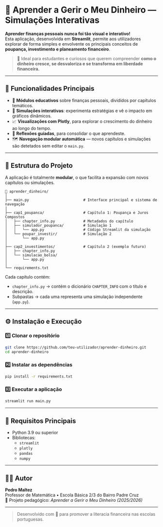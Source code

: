 # 💸 Aprender a Gerir o Meu Dinheiro — Simulações Interativas

**Aprender finanças pessoais nunca foi tão visual e interativo!**  
Esta aplicação, desenvolvida em **Streamlit**, permite aos utilizadores explorar de forma simples e envolvente os principais conceitos de **poupança, investimento e planeamento financeiro**.

> 🎯 Ideal para estudantes e curiosos que querem compreender **como o dinheiro cresce, se desvaloriza e se transforma em liberdade financeira.**

---

## 🚀 Funcionalidades Principais

- 📘 **Módulos educativos** sobre finanças pessoais, divididos por capítulos temáticos.
- 🧮 **Simulações interativas**: experimenta estratégias e vê o impacto em gráficos dinâmicos.
- 📈 **Visualizações com Plotly**, para explorar o crescimento do dinheiro ao longo do tempo.
- 💭 **Reflexões guiadas**, para consolidar o que aprendeste.
- 🗺️ **Navegação modular automática** — novos capítulos e simulações são detetados sem editar o `main.py`.

---

## 🧠 Estrutura do Projeto

A aplicação é totalmente **modular**, o que facilita a expansão com novos capítulos ou simulações.

```
📂 aprender_dinheiro/
│
├── main.py                         # Interface principal e sistema de navegação
│
├── cap1_poupanca/                  # Capítulo 1: Poupança e Juros Compostos
│   ├── chapter_info.py             # Metadados do capítulo
│   ├── simulador_poupanca/         # Simulação 1
│   │   └── app.py                  # Código Streamlit da simulação
│   └── poupar_investir/            # Simulação 2
│       └── app.py
│
├── cap2_investimentos/             # Capítulo 2 (exemplo futuro)
│   ├── chapter_info.py
│   └── simulacao_bolsa/
│       └── app.py
│
└── requirements.txt
```

Cada capítulo contém:
- `chapter_info.py` → contém o dicionário `CHAPTER_INFO` com o título e descrição.
- Subpastas → cada uma representa uma simulação independente (`app.py`).

---

## ⚙️ Instalação e Execução

### 1️⃣ Clonar o repositório
```bash
git clone https://github.com/teu-utilizador/aprender-dinheiro.git
cd aprender-dinheiro
```

### 2️⃣ Instalar as dependências
```bash
pip install -r requirements.txt
```

### 3️⃣ Executar a aplicação
```bash
streamlit run main.py
```

---

## 🧩 Requisitos Principais

- Python 3.9 ou superior  
- Bibliotecas:
  - `streamlit`
  - `plotly`
  - `pandas`
  - `numpy`

---

## 👨‍🏫 Autor

**Pedro Maltez**  
Professor de Matemática • Escola Básica 2/3 do Bairro Padre Cruz  
📘 Projeto pedagógico: *Aprender a Gerir o Meu Dinheiro (2025/2026)*

---

> Desenvolvido com 💙 para promover a literacia financeira nas escolas portuguesas.
